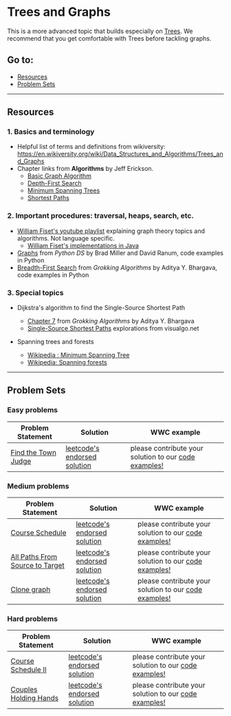 # Trees and Graphs

This is a more advanced topic that builds especially on [Trees](https://github.com/WomenWhoCode/wwcsf-algos/blob/master/topics/trees.md). We recommend that you get comfortable with Trees before tackling graphs.

## Go to:
 * [Resources](#resources)
 * [Problem Sets](#problem-sets)

___

## Resources

### 1. Basics and terminology
* Helpful list of terms and definitions from wikiversity: https://en.wikiversity.org/wiki/Data_Structures_and_Algorithms/Trees_and_Graphs
* Chapter links from __Algorithms__ by Jeff Erickson.  
     * [Basic Graph Algorithm](http://jeffe.cs.illinois.edu/teaching/algorithms/book/05-graphs.pdf)  
     * [Depth-First Search](http://jeffe.cs.illinois.edu/teaching/algorithms/book/06-dfs.pdf)  
     * [Minimum Spanning Trees](http://jeffe.cs.illinois.edu/teaching/algorithms/book/07-mst.pdf)  
     * [Shortest Paths](http://jeffe.cs.illinois.edu/teaching/algorithms/book/08-sssp.pdf)          
             
    
    
### 2. Important procedures: traversal, heaps, search, etc.
* [William Fiset's youtube playlist](https://www.youtube.com/playlist?list=PLDV1Zeh2NRsDGO4--qE8yH72HFL1Km93P) explaining graph theory topics and algorithms. Not language specific.  
    * [William Fiset's implementations in Java](https://github.com/williamfiset/Algorithms/tree/master/src/main/java/com/williamfiset/algorithms/graphtheory)
* [Graphs](https://runestone.academy/runestone/books/published/pythonds/Graphs/toctree.html) from _Python DS_ by Brad Miller and David Ranum, code examples in Python
* [Breadth-First Search](https://livebook.manning.com/book/grokking-algorithms/chapter-6/4) from _Grokking Algorithms_ by Aditya Y. Bhargava, code examples in Python

### 3. Special topics
* Dijkstra's algorithm to find the Single-Source Shortest Path
    * [Chapter 7](https://livebook.manning.com/book/grokking-algorithms/chapter-7/1) from _Grokking Algorithms_ by  Aditya Y. Bhargava
    * [Single-Source Shortest Paths](https://visualgo.net/en/sssp?slide=1) explorations from visualgo.net

* Spanning trees and forests
    * [Wikipedia : Minimum Spanning Tree](https://en.wikipedia.org/wiki/Minimum_spanning_tree)
    * [Wikipedia: Spanning forests](https://en.wikipedia.org/wiki/Spanning_tree#Spanning_forests)
___

## Problem Sets

### Easy problems
Problem Statement | Solution | WWC example
--- | --- | ---
[Find the Town Judge](https://leetcode.com/problems/find-the-town-judge/) | [leetcode's endorsed solution](https://leetcode.com/problems/find-the-town-judge/solution/) | please contribute your solution to our [code examples!](https://github.com/WomenWhoCode/wwcsf-algos/tree/master/code-examples/graphs)

### Medium problems
Problem Statement | Solution | WWC example
--- | --- | ---
[Course Schedule](https://leetcode.com/problems/course-schedule/) | [leetcode's endorsed solution](https://leetcode.com/problems/course-schedule/solution/) | please contribute your solution to our [code examples!](https://github.com/WomenWhoCode/wwcsf-algos/tree/master/code-examples/graphs)
[All Paths From Source to Target](https://leetcode.com/problems/all-paths-from-source-to-target/) | [leetcode's endorsed solution](https://leetcode.com/problems/all-paths-from-source-to-target/solution/) | please contribute your solution to our [code examples!](https://github.com/WomenWhoCode/wwcsf-algos/tree/master/code-examples/graphs)
[Clone graph](https://leetcode.com/problems/clone-graph/) | [leetcode's endorsed solution](https://leetcode.com/problems/clone-graph/solution/) | please contribute your solution to our [code examples!](https://github.com/WomenWhoCode/wwcsf-algos/tree/master/code-examples/graphs)


### Hard problems
Problem Statement | Solution | WWC example
--- | --- | ---
[Course Schedule II](https://leetcode.com/problems/course-schedule-ii/) | [leetcode's endorsed solution](https://leetcode.com/problems/course-schedule-ii/solution/) | please contribute your solution to our [code examples!](https://github.com/WomenWhoCode/wwcsf-algos/tree/master/code-examples/graphs)
[Couples Holding Hands](https://leetcode.com/problems/couples-holding-hands/) | [leetcode's endorsed solution](https://leetcode.com/problems/couples-holding-hands/solution/) | please contribute your solution to our [code examples!](https://github.com/WomenWhoCode/wwcsf-algos/tree/master/code-examples/graphs)

